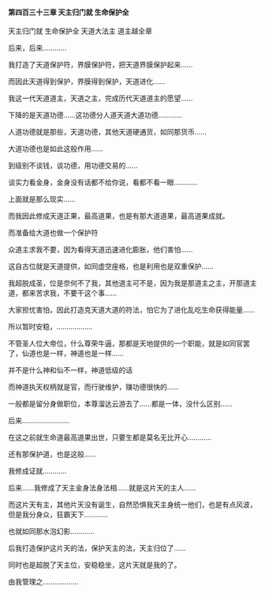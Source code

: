 #### 第四百三十三章 天主归门就 生命保护全

天主归门就
生命保护全
天道大法主
道主越全章



后来，后来…………

我打造了天道保护符，界膜保护符，把天道界膜保护起来……

而因此天道得到保护，界膜得到保护，天道进化……

我这一代天道道主，天道之主，完成历代天道道主的愿望……

下降的是天道功德……这功德分人道天道大道功德…………

人道功德就是那些，天道功德，其他天道硬通货，如同那货币……

大道功德也是如此这般作用……

到级别不谈钱，谈功德，用功德交易的……

谈实力看金身，金身没有话都不给你说，看都不看一眼…………

上面就是那么现实……

而我因此修成天道正果，最高道果，也是有那大道道果，最高道果成就。

而准备给大道也做一个保护符

众道主求我不要，因为看得天道迅速进化膨胀，他们害怕……

这自古位就是天道提供，如同虚空座格，也是利用也是双重保护……

我超脱成圣，位是奈何不了我，其他道主可不是，因为我是那道主之主，开那道主道，都来苦求我，不要干这个事……

大家担忧害怕，因此打造克天道大道的符法，怕它为了进化乱吃生命获得能量……

所以暂时安稳，………………

不管圣人位大帝位，什么尊荣牛逼，那都是天地提供的一个职能，就是如同官罢了，仙道也是一样，神道也是一样……

并不是什么神和仙不一样，神道低级的话

而神道执天权柄就是官，而行驶维护，赚功德很快的……

一般都是留分身做职位，本尊溜达云游去了……都是一体，没什么区别……

后来……………………

在这之前就生命道最高道果出世，只要生都是莫名无比开心…………

还有那保护道，也是这般……

我修成证就…………

后来……我修成了天主金身法身法相……就是这片天的主人……

而这片天有主，其他片天没有诞生，自然恐惧我天主身统一他们，也是有点风波，但是我分身众，狂霸天下…………

也就如同那水泡幻影…………

后我打造保护这片天的法，保护天主的法，天主归位了……

同时也是超脱了天主位，安稳稳坐，这片天就是我的了。

由我管理之………………

